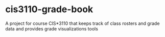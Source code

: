 # cis3110-grade-book
A project for course CIS*3110 that keeps track of class rosters and grade data and provides grade visualizations tools
